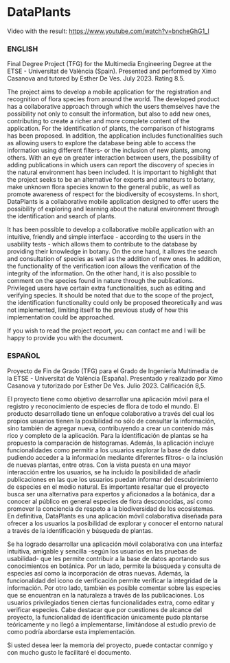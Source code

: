 # DataPlants
Video with the result: https://www.youtube.com/watch?v=bncheGhG1_I

### ENGLISH
Final Degree Project (TFG) for the Multimedia Engineering Degree at the ETSE - Universitat de València (Spain). Presented and performed by Ximo Casanova and tutored by Esther De Ves. July 2023. Rating 8.5.

The project aims to develop a mobile application for the registration and recognition of flora species from around the world. The developed product has a collaborative approach through which the users themselves have the possibility not only to consult the information, but also to add new ones, contributing to create a richer and more complete content of the application. For the identification of plants, the comparison of histograms has been proposed. In addition, the application includes functionalities such as allowing users to explore the database being able to access the information using different filters- or the inclusion of new plants, among others. With an eye on greater interaction between users, the possibility of adding publications in which users can report the discovery of species in the natural environment has been included. It is important to highlight that the project seeks to be an alternative for experts and amateurs to botany, make unknown flora species known to the general public, as well as promote awareness of respect for the biodiversity of ecosystems. In short, DataPlants is a collaborative mobile application designed to offer users the possibility of exploring and learning about the natural environment through the identification and search of plants.

It has been possible to develop a collaborative mobile application with an intuitive, friendly and simple interface - according to the users in the usability tests - which allows them to contribute to the database by providing their knowledge in botany. On the one hand, it allows the search and consultation of species as well as the addition of new ones. In addition, the functionality of the verification icon allows the verification of the integrity of the information. On the other hand, it is also possible to comment on the species found in nature through the publications. Privileged users have certain extra functionalities, such as editing and verifying species. It should be noted that due to the scope of the project, the identification functionality could only be proposed theoretically and was not implemented, limiting itself to the previous study of how this implementation could be approached.

If you wish to read the project report, you can contact me and I will be happy to provide you with the document.

### ESPAÑOL
Proyecto de Fin de Grado (TFG) para el Grado de Ingeniería Multimedia de la ETSE - Universitat de València (España). Presentado y realizado por Ximo Casanova y tutorizado por Esther De Ves. Julio 2023. Calificación 8,5.

El proyecto tiene como objetivo desarrollar una aplicación móvil para el registro y reconocimiento de especies de flora de todo el mundo. El producto desarrollado tiene un enfoque colaborativo a través del cual los propios usuarios tienen la posibilidad no sólo de consultar la información, sino también de agregar nueva, contribuyendo a crear un contenido más rico y completo de la aplicación. Para la identificación de plantas se ha propuesto la comparación de histogramas. Además, la aplicación incluye funcionalidades como permitir a los usuarios explorar la base de datos pudiendo acceder a la información mediante diferentes filtros- o la inclusión de nuevas plantas, entre otras. Con la vista puesta en una mayor interacción entre los usuarios, se ha incluido la posibilidad de añadir publicaciones en las que los usuarios puedan informar del descubrimiento de especies en el medio natural. Es importante resaltar que el proyecto busca ser una alternativa para expertos y aficionados a la botánica, dar a conocer al público en general especies de flora desconocidas, así como promover la conciencia de respeto a la biodiversidad de los ecosistemas. En definitiva, DataPlants es una aplicación móvil colaborativa diseñada para ofrecer a los usuarios la posibilidad de explorar y conocer el entorno natural a través de la identificación y búsqueda de plantas.

Se ha logrado desarrollar una aplicación móvil colaborativa con una interfaz intuitiva, amigable y sencilla -según los usuarios en las pruebas de usabilidad- que les permite contribuir a la base de datos aportando sus conocimientos en botánica. Por un lado, permite la búsqueda y consulta de especies así como la incorporación de otras nuevas. Además, la funcionalidad del icono de verificación permite verificar la integridad de la información. Por otro lado, también es posible comentar sobre las especies que se encuentran en la naturaleza a través de las publicaciones. Los usuarios privilegiados tienen ciertas funcionalidades extra, como editar y verificar especies. Cabe destacar que por cuestiones de alcance del proyecto, la funcionalidad de identificación únicamente pudo plantarse teóricamente y no llegó a implementarse, limitándose al estudio previo de como podría abordarse esta implementación.

Si usted desea leer la memoria del proyecto, puede contactar conmigo y con mucho gusto le facilitaré el documento.
